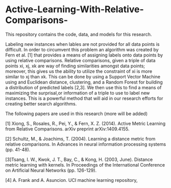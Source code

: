 # Active-Learning-With-Relative-Comparisons-
This repository contains the code, data, and models for this research.

Labeling new instances when lables are not provided for all data points is difficult. In order to circumvent this problem an algorithm 
was created by Fern et al. [1] that provides a means of assigning labels onto data points by using relative comparisons. Relative 
comparisons, given a triple of data points xi, xj, xk are way of finding similarities amongst data points; moreover, this gives 
us the ability to utilize the constraint of xi is more similar to xj than xk. This can be done by using a Support Vector Machine using 
and Euclidean distance, clustering, and a Random Forest for building a distribution of predicted labels [2,3].
We then use this to find a means of maximizing the surprisal,or information of a triple to use to label new instances. This is a powerful method that will aid in our research efforts for creating better
search algorithms.

The following papers are used in this research (more will be added)

[1] Xiong, S., Rosales, R., Pei, Y., & Fern, X. Z. (2014). 
Active Metric Learning from Relative Comparisons. arXiv preprint arXiv:1409.4155.

[2] Schultz, M., & Joachims, T. (2004). 
Learning a distance metric from relative comparisons. 
In Advances in neural information processing systems (pp. 41-48).

[3]Tsang, I. W., Kwok, J. T., Bay, C., & Kong, H. (2003, June). Distance metric learning with kernels. 
In Proceedings of the International Conference on Artificial Neural Networks (pp. 126-129).

[4] A. Frank and A. Asuncion. UCI machine learning repository,

